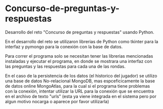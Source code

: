 # Concurso-de-preguntas-y-respuestas
Desarrollo del reto "Concurso de preguntas y respuestas" usando Python.

En el desarrollo del reto se utilizaron librerias de Python como tkinter para la interfaz y pymongo para la conexión con la base de datos.

Para correr el programa solo se necesitan tener las librerias mencionadas instaladas y ejecutar el programa, en donde se mostrara una interfaz con las preguntas y las respuestas
para cada una de las rondas.

En el caso de la persistencia de los datos (el historico del jugador) se utilizo una base de datos No-relacional MongoDB, mas espceficicamente la base de datos online MongoAtlas,
para la cual si el programa tiene problemas con la conexión, intentar utilizar la URL para la conexión que se encuentra en el archivo de texto "urls" (esta ya viene integrada en el sistema pero por algun motivo nocarga o aparece por favor utilizarla)
